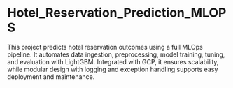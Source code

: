 # Hotel_Reservation_Prediction_MLOPS
This project predicts hotel reservation outcomes using a full MLOps pipeline. It automates data ingestion, preprocessing, model training, tuning, and evaluation with LightGBM. Integrated with GCP, it ensures scalability, while modular design with logging and exception handling supports easy deployment and maintenance.
